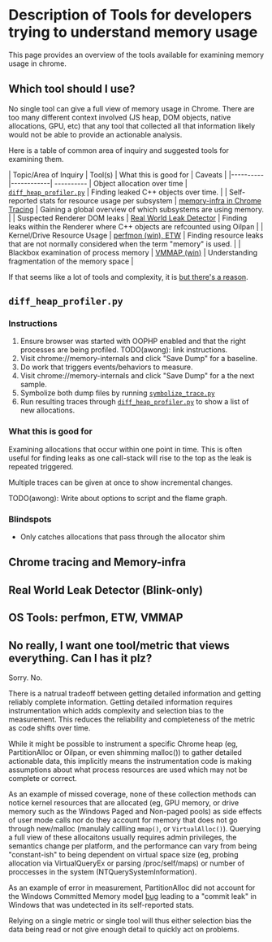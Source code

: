 # Description of Tools for developers trying to understand memory usage

This page provides an overview of the tools available for examining memory usage
in chrome.

## Which tool should I use?

No single tool can give a full view of memory usage in Chrome. There are too
many different context involved (JS heap, DOM objects, native allocations, GPU,
etc) that any tool that collected all that information likely would not be able
to provide an actionable analysis.

Here is a table of common area of inquiry and suggested tools for examining them.

| Topic/Area of Inquiry  | Tool(s) | What this is good for | Caveats |
|----------|------------| ----------
| Object allocation over time | [`diff_heap_profiler.py`](#diff-heap-profiler) | Finding leaked C++ objects over time. |
| Self-reported stats for resource usage per subsystem  | [memory-infra in Chrome Tracing](#tracing-memory-infra) | Gaining a global overview of which subsystems are using memory. |
| Suspected Renderer DOM leaks | [Real World Leak Detector](#real-world-leak-detector) | Finding leaks within the Renderer where C++ objects are refcounted using Oilpan |
| Kernel/Drive Resource Usage | [perfmon (win), ETW](#os-tools) | Finding resource leaks that are not normally considered when the term "memory" is used. |
| Blackbox examination of process memory | [VMMAP (win)](#os-tools) | Understanding fragmentation of the memory space |

If that seems like a lot of tools and complexity, it is [but there's a reason](#no-one-true-metric).

## <a name="diff-heap-profiler"></a> `diff_heap_profiler.py`
### Instructions
  1. Ensure browser was started with OOPHP enabled and that the right processes
     are being profiled. TODO(awong): link instructions.
  2. Visit chrome://memory-internals and click "Save Dump" for a baseline.
  3. Do work that triggers events/behaviors to measure.
  2. Visit chrome://memory-internals and click "Save Dump" for a the next
     sample.
  4. Symbolize both dump files by running [`symbolize_trace.py`](../../third_party/catapult/experimental/tracing/bin/symbolize_trace.py)
  4. Run resulting traces through [`diff_heap_profiler.py`](../../third_party/catapult/experimental/tracing/bin/diff_heap_profiler.py) to show a list of new
     allocations.

### What this is good for
Examining allocations that occur within one point in time. This is often useful
for finding leaks as one call-stack will rise to the top as the leak is repeated
triggered.

Multiple traces can be given at once to show incremental changes.

TODO(awong): Write about options to script and the flame graph.

### Blindspots
  * Only catches allocations that pass through the allocator shim


## <a name="tracing-memory-infra"></a> Chrome tracing and Memory-infra

## <a name="real-world-leak-detector"></a> Real World Leak Detector (Blink-only)

## <a name="os-tools"></a> OS Tools: perfmon, ETW, VMMAP

## <a name="no-one-true-metric"></a> No really, I want one tool/metric that views everything. Can I has it plz?
Sorry. No.

There is a natrual tradeoff between getting detailed information
and getting reliably complete information. Getting detailed information requires
instrumentation which adds complexity and selection bias to the measurement.
This reduces the reliability and completeness of the metric as code shifts over
time.

While it might be possible to instrument a specific Chrome heap
(eg, PartitionAlloc or Oilpan, or even shimming malloc()) to gather detailed
actionable data, this implicitly means the instrumentation code is making
assumptions about what process resources are used which may not be complete
or correct.

As an example of missed coverage, none of these collection methods
can notice kernel resources that are allocated (eg, GPU memory, or drive memory
such as the Windows Paged and Non-paged pools) as side effects of user mode
calls nor do they account for memory that does not go through new/malloc
(manulaly callling `mmap()`, or `VirtualAlloc()`). Querying a full view of
these allocaitons usually requires admin privileges, the semantics change
per platform, and the performance can vary from being "constant-ish" to
being dependent on virtual space size (eg, probing allocation via
VirtualQueryEx or parsing /proc/self/maps) or number of proccesses in the
system (NTQuerySystemInformation).

As an example of error in measurement, PartitionAlloc did not account for
the Windows Committed Memory model [bug](https://crbug.com/765406) leading to
a "commit leak" in Windows that was undetected in its self-reported stats.

Relying on a single metric or single tool will thus either selection bias
the data being read or not give enough detail to quickly act on problems.
